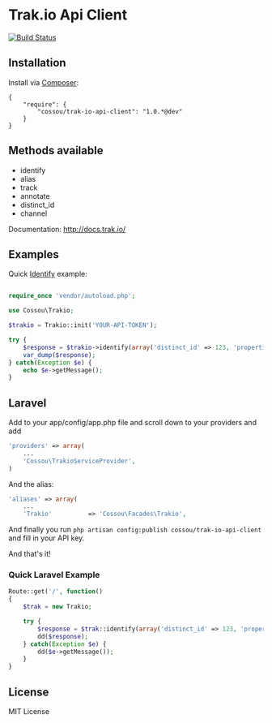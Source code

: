 # Trak.io Api Client

[![Build Status](https://travis-ci.org/cossou/trak-io-api.png?branch=master)](https://travis-ci.org/cossou/trak-io-api)

## Installation 

Install via [Composer](http://getcomposer.org/):

```
{
    "require": {
        "cossou/trak-io-api-client": "1.0.*@dev"
    }
}

```

## Methods available

* identify
* alias
* track
* annotate
* distinct_id
* channel

Documentation: http://docs.trak.io/

## Examples

Quick [Identify](http://docs.trak.io/identify.html) example:

```php

require_once 'vendor/autoload.php';

use Cossou\Trakio;

$trakio = Trakio::init('YOUR-API-TOKEN');

try {
    $response = $trakio->identify(array('distinct_id' => 123, 'properties' => array('name' => 'Hélder Duarte')));
    var_dump($response);
} catch(Exception $e) {
    echo $e->getMessage();
}

```

## Laravel

Add to your app/config/app.php file and scroll down to your providers and add

```php
'providers' => array(
    ...
    'Cossou\TrakioServiceProvider',
)
```

And the alias:

```php
'aliases' => array(
	...
   	'Trakio'		  => 'Cossou\Facades\Trakio',

```

And finally you run `php artisan config:publish cossou/trak-io-api-client` and fill in your API key.

And that's it!

### Quick Laravel Example

```php
Route::get('/', function()
{
	$trak = new Trakio;

	try {
		$response = $trak::identify(array('distinct_id' => 123, 'properties' => array('name' => 'Hélder Duarte')));
		dd($response);
	} catch(Exception $e) {
		dd($e->getMessage());
	}	
}

```

## License

MIT License
